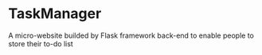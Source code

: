 # TaskManager
A micro-website builded by Flask framework back-end to enable people to store their to-do list
